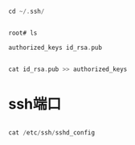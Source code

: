 

```c

cd ~/.ssh/


root# ls

authorized_keys id_rsa.pub


cat id_rsa.pub >> authorized_keys

```



# ssh端口


```c

cat /etc/ssh/sshd_config



```
